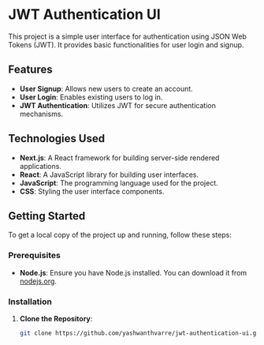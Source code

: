 # JWT Authentication UI

This project is a simple user interface for authentication using JSON Web Tokens (JWT). It provides basic functionalities for user login and signup.

## Features

- **User Signup**: Allows new users to create an account.
- **User Login**: Enables existing users to log in.
- **JWT Authentication**: Utilizes JWT for secure authentication mechanisms.

## Technologies Used

- **Next.js**: A React framework for building server-side rendered applications.
- **React**: A JavaScript library for building user interfaces.
- **JavaScript**: The programming language used for the project.
- **CSS**: Styling the user interface components.

## Getting Started

To get a local copy of the project up and running, follow these steps:

### Prerequisites

- **Node.js**: Ensure you have Node.js installed. You can download it from [nodejs.org](https://nodejs.org/).

### Installation

1. **Clone the Repository**:

   ```bash
   git clone https://github.com/yashwanthvarre/jwt-authentication-ui.git
